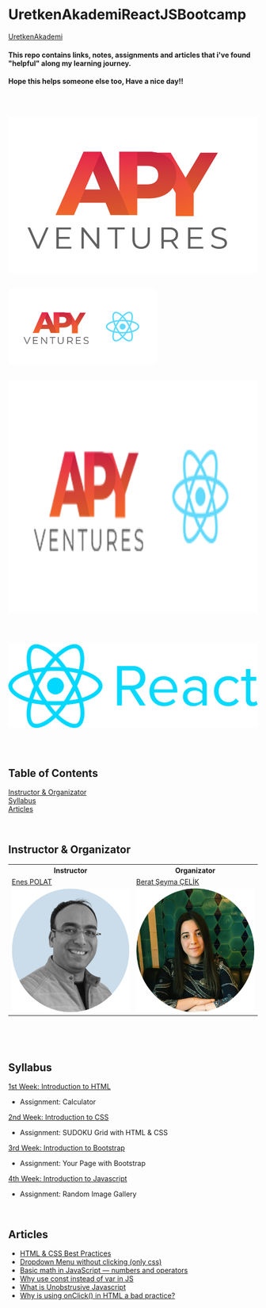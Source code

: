 # UretkenAkademiReactJSBootcamp
 [UretkenAkademi](https://uretkenakademi.com/)


#### This repo contains links, notes, assignments and articles that i've found "helpful" along my learning journey.
#### Hope this helps someone else too, Have a nice day!!
<p>&nbsp;</p>

##
![alt text](https://github.com/JosephWesleyanW/APYVenturesReactJSBootcamp/blob/main/img/apy_ventures.png)
##

##
![alt text](https://github.com/JosephWesleyanW/APYVenturesReactJSBootcamp/blob/main/img/apycco-1.png)
##

<img src="https://github.com/JosephWesleyanW/APYVenturesReactJSBootcamp/blob/main/img/apycco-1.png" width="750" height="470">

<p>&nbsp;</p>

##
![alt text](https://github.com/JosephWesleyanW/APYVenturesReactJSBootcamp/blob/main/img/91-918525_react-logos-download-green-tree-logo-tree-logo.png)
##


<p>&nbsp;</p>

## Table of Contents
<p>
 <a href="#Instructor & Organizator">Instructor & Organizator</a><br>
 <a href="#Syllabus">Syllabus</a><br>
 <a href="#Articles">Articles</a><br>
</p>

<p>&nbsp;</p>

## Instructor & Organizator
<table>
  <tr>
    <th>Instructor</th>
    <th>Organizator</th>
  </tr>
  <tr>
    <td><a href="https://www.linkedin.com/in/enes-polat-09671743/">Enes POLAT</a></td>
    <td><a href="https://www.linkedin.com/in/beratseymacelik/">Berat Şeyma ÇELİK</a></td>
  </tr>
  <tr>
    <td><img src="https://github.com/JosephWesleyanW/APYVenturesReactJSBootcamp/blob/main/img/1640611682019.jpg" width="250" height="250"></td>
    <td><img src="https://github.com/JosephWesleyanW/APYVenturesReactJSBootcamp/blob/main/img/164820243270.png" width="250" height="250" ></td>
  </tr>
 </table>
 <p>&nbsp;</p>
 
<p>&nbsp;</p>

## Syllabus
 [1st Week: Introduction to HTML](https://github.com/JosephWesleyanW/APYVenturesReactJSBootcamp/tree/main/1st%20Week)
- Assignment: Calculator

 [2nd Week: Introduction to CSS](https://github.com/JosephWesleyanW/APYVenturesReactJSBootcamp/tree/main/2nd%20Week)
- Assignment: SUDOKU Grid with HTML & CSS

 [3rd Week: Introduction to Bootstrap](https://github.com/JosephWesleyanW/APYVenturesReactJSBootcamp/tree/main/3rd%20Week)
- Assignment: Your Page with Bootstrap

 [4th Week: Introduction to Javascript](https://github.com/JosephWesleyanW/APYVenturesReactJSBootcamp/tree/main/4th%20Week)
- Assignment: Random Image Gallery



<p>&nbsp;</p>

## Articles
- [HTML & CSS Best Practices](https://medium.com/@inceptiondj.info/html-css-coding-best-practice-fadb9870a00f)
- [Dropdown Menu without clicking (only css)](https://www.w3schools.com/howto/tryit.asp?filename=tryhow_css_dropdown_navbar)
- [Basic math in JavaScript — numbers and operators](https://developer.mozilla.org/en-US/docs/Learn/JavaScript/First_steps/Math)
- [Why use const instead of var in JS](https://medium.com/dailyjs/use-const-and-make-your-javascript-code-better-aac4f3786ca1#:~:text=const%20prevents%20the%20variable%20to,make%20the%20value%20immutable%20too!)
- [What is Unobstrusive Javascript](http://net-informations.com/js/iq/unobtrusive.htm)
- [Why is using onClick() in HTML a bad practice?](https://stackoverflow.com/questions/5871640/why-is-using-onclick-in-html-a-bad-practice/5871830#5871830)

